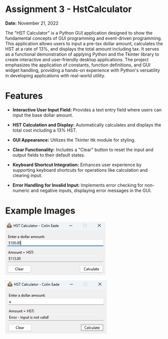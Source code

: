 # Assignment 3 - HstCalculator
**Date:** November 21, 2022

The "HST Calculator" is a Python GUI application designed to show the fundamental concepts of GUI programming and 
event-driven programming. This application allows users to input a pre-tax dollar amount, calculates the HST at a rate 
of 13%, and displays the total amount including tax. It serves as a functional demonstration of applying Python and the 
Tkinter library to create interactive and user-friendly desktop applications. The project emphasizes the application of 
constants, function definitions, and GUI widget handling, providing a hands-on experience with Python's versatility 
in developing applications with real-world utility.
# Features
* **Interactive User Input Field:** Provides a text entry field where users can input the base dollar amount.

* **HST Calculation and Display:** Automatically calculates and displays the total cost including a 13% HST.

* **GUI Appearance:** Utilizes the Tkinter ttk module for styling.

* **Clear Functionality:** Includes a "Clear" button to reset the input and output fields to their default states.

* **Keyboard Shortcut Integration:** Enhances user experience by supporting keyboard shortcuts for operations like 
calculation and clearing input.

* **Error Handling for Invalid Input:** Implements error checking for non-numeric and negative inputs, displaying 
error messages in the GUI.
# Example Images
![HstCalculator Example 1](images/HstCalculator1.png)

![HstCalculator Example 2](images/HstCalculator2.png)
